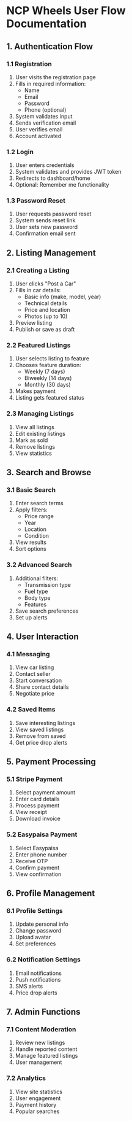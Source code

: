 # NCP Wheels User Flow Documentation

## 1. Authentication Flow

### 1.1 Registration
1. User visits the registration page
2. Fills in required information:
   - Name
   - Email
   - Password
   - Phone (optional)
3. System validates input
4. Sends verification email
5. User verifies email
6. Account activated

### 1.2 Login
1. User enters credentials
2. System validates and provides JWT token
3. Redirects to dashboard/home
4. Optional: Remember me functionality

### 1.3 Password Reset
1. User requests password reset
2. System sends reset link
3. User sets new password
4. Confirmation email sent

## 2. Listing Management

### 2.1 Creating a Listing
1. User clicks "Post a Car"
2. Fills in car details:
   - Basic info (make, model, year)
   - Technical details
   - Price and location
   - Photos (up to 10)
3. Preview listing
4. Publish or save as draft

### 2.2 Featured Listings
1. User selects listing to feature
2. Chooses feature duration:
   - Weekly (7 days)
   - Biweekly (14 days)
   - Monthly (30 days)
3. Makes payment
4. Listing gets featured status

### 2.3 Managing Listings
1. View all listings
2. Edit existing listings
3. Mark as sold
4. Remove listings
5. View statistics

## 3. Search and Browse

### 3.1 Basic Search
1. Enter search terms
2. Apply filters:
   - Price range
   - Year
   - Location
   - Condition
3. View results
4. Sort options

### 3.2 Advanced Search
1. Additional filters:
   - Transmission type
   - Fuel type
   - Body type
   - Features
2. Save search preferences
3. Set up alerts

## 4. User Interaction

### 4.1 Messaging
1. View car listing
2. Contact seller
3. Start conversation
4. Share contact details
5. Negotiate price

### 4.2 Saved Items
1. Save interesting listings
2. View saved listings
3. Remove from saved
4. Get price drop alerts

## 5. Payment Processing

### 5.1 Stripe Payment
1. Select payment amount
2. Enter card details
3. Process payment
4. View receipt
5. Download invoice

### 5.2 Easypaisa Payment
1. Select Easypaisa
2. Enter phone number
3. Receive OTP
4. Confirm payment
5. View confirmation

## 6. Profile Management

### 6.1 Profile Settings
1. Update personal info
2. Change password
3. Upload avatar
4. Set preferences

### 6.2 Notification Settings
1. Email notifications
2. Push notifications
3. SMS alerts
4. Price drop alerts

## 7. Admin Functions

### 7.1 Content Moderation
1. Review new listings
2. Handle reported content
3. Manage featured listings
4. User management

### 7.2 Analytics
1. View site statistics
2. User engagement
3. Payment history
4. Popular searches
